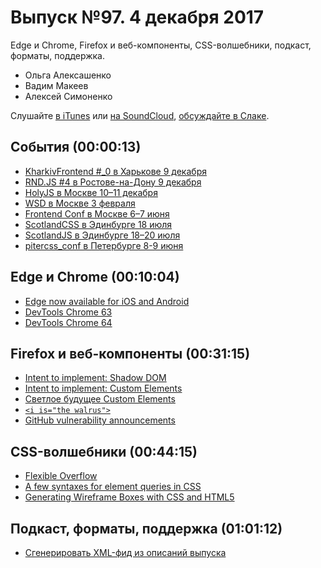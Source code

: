 # Выпуск №97. 4 декабря 2017

Edge и Chrome, Firefox и веб-компоненты, CSS-волшебники, подкаст, форматы, поддержка.

- Ольга Алексашенко
- Вадим Макеев
- Алексей Симоненко

Слушайте [в iTunes](https://itunes.apple.com/ru/podcast/veb-standarty/id1080500016) или [на SoundCloud](https://soundcloud.com/web-standards/episode-97), [обсуждайте в Слаке](http://slack.web-standards.ru/).

## События (00:00:13)

- [KharkivFrontend #_0 в Харькове 9 декабря](https://www.facebook.com/events/374527499670386/)
- [RND.JS #4 в Ростове-на-Дону 9 декабря](https://vk.com/rndjs)
- [HolyJS в Москве 10–11 декабря](https://holyjs-moscow.ru)
- [WSD в Москве 3 февраля](https://wsd.events/2018/02/03/)
- [Frontend Conf в Москве 6–7 июня](http://frontendconf.ru/)
- [ScotlandCSS в Эдинбурге 18 июля](http://scotlandcss.com/)
- [ScotlandJS в Эдинбурге 18–20 июля](http://scotlandjs.com/)
- [pitercss_conf в Петербурге 8-9 июня](https://pitercss.com/)

## Edge и Chrome (00:10:04)

- [Edge now available for iOS and Android](https://blogs.windows.com/windowsexperience/2017/11/30/microsoft-edge-now-available-for-ios-and-android/)
- [DevTools Chrome 63](https://youtu.be/Eyw_mwbABIQ)
- [DevTools Chrome 64](https://developers.google.com/web/updates/2017/11/devtools-release-notes)

## Firefox и веб-компоненты (00:31:15)

- [Intent to implement: Shadow DOM](https://groups.google.com/d/msg/mozilla.dev.platform/aJvUlADn-Hk/BYB52MgDBQAJ)
- [Intent to implement: Custom Elements](https://groups.google.com/d/msg/mozilla.dev.platform/BI3I0U7TDw0/6-W39tXpBAAJ)
- [Светлое будущее Custom Elements](https://youtu.be/SX3qGBZ6UpM)
- [`<i is="the walrus">`](https://bkardell.com/blog/TheWalrus.html)
- [GitHub vulnerability announcements](https://twitter.com/rem/status/936665175335292930)

## CSS-волшебники (00:44:15)

- [Flexible Overflow](http://kizu.ru/en/blog/flexible-overflow/)
- [A few syntaxes for element queries in CSS](https://twitter.com/innovati/status/934453395410255872)
- [Generating Wireframe Boxes with CSS and HTML5](http://meyerweb.com/eric/thoughts/2017/11/27/generating-wireframe-boxes-with-css-and-html5/)

## Подкаст, форматы, поддержка (01:01:12)

- [Сгенерировать XML-фид из описаний выпуска](https://github.com/web-standards-ru/podcast/issues/182)
